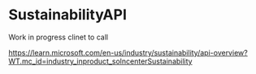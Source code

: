# SustainabilityAPI


Work in progress clinet to call 

https://learn.microsoft.com/en-us/industry/sustainability/api-overview?WT.mc_id=industry_inproduct_solncenterSustainability

